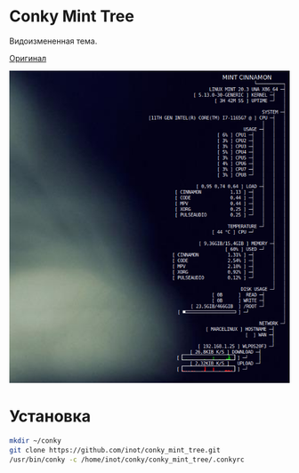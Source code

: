 # Conky Mint Tree

Видоизмененная тема. 

[Оригинал](https://www.deviantart.com/iznogud78/art/Conky-Fedora-Tree-795963082 "Оригинал")

![](https://raw.githubusercontent.com/inot/conky_mint_tree/e8e62255172a0117e3d8d90cac1c9bf4c529e90f/mint_tree.png?raw=true)

# Установка 
```bash
mkdir ~/conky
git clone https://github.com/inot/conky_mint_tree.git
/usr/bin/conky -c /home/inot/conky/conky_mint_tree/.conkyrc
```

